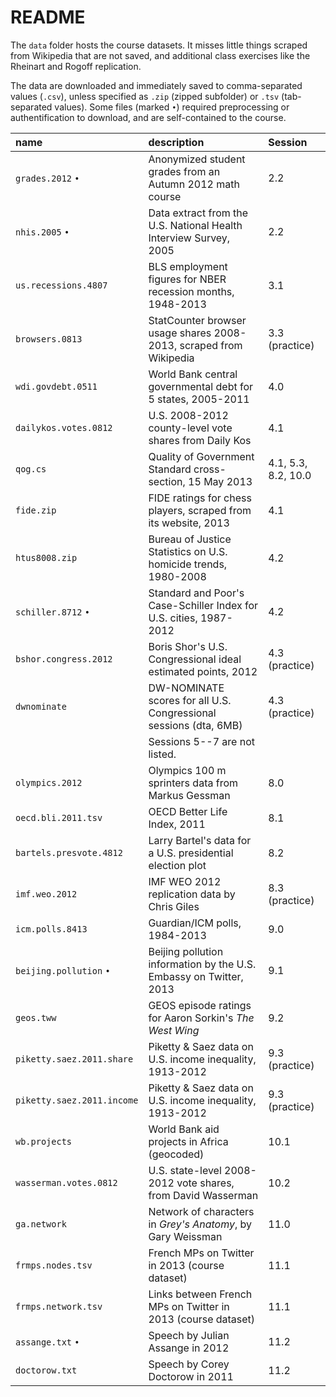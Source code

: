 # README

The `data` folder hosts the course datasets. It misses little things scraped from Wikipedia that are not saved, and additional class exercises like the Rheinart and Rogoff replication.

The data are downloaded and immediately saved to comma-separated values (`.csv`), unless specified as `.zip` (zipped subfolder) or `.tsv` (tab-separated values). Some files (marked `•`) required preprocessing or authentification to download, and are self-contained to the course.

| name                        | description                                                        | Session |
|:----------------------------|:-------------------------------------------------------------------|:--------|
| `grades.2012` `•`       | Anonymized student grades from an Autumn 2012 math course          | 2.2 |
| `nhis.2005` `•`         | Data extract from the U.S. National Health Interview Survey, 2005  | 2.2 |
| `us.recessions.4807`    | BLS employment figures for NBER recession months, 1948-2013        | 3.1 |
| `browsers.0813`         | StatCounter browser usage shares 2008-2013, scraped from Wikipedia | 3.3 (practice) |
| `wdi.govdebt.0511`      | World Bank central governmental debt for 5 states, 2005-2011       | 4.0 |
| `dailykos.votes.0812`   | U.S. 2008-2012 county-level vote shares from Daily Kos             | 4.1 |
| `qog.cs`                | Quality of Government Standard cross-section, 15 May 2013          | 4.1, 5.3, 8.2, 10.0 |
| `fide.zip`              | FIDE ratings for chess players, scraped from its website, 2013     | 4.1 |
| `htus8008.zip`          | Bureau of Justice Statistics on U.S. homicide trends, 1980-2008    | 4.2 |
| `schiller.8712` `•`     | Standard and Poor's Case-Schiller Index for U.S. cities, 1987-2012 | 4.2 |
| `bshor.congress.2012`   | Boris Shor's U.S. Congressional ideal estimated points, 2012       | 4.3 (practice) |
| `dwnominate`            | DW-NOMINATE scores for all U.S. Congressional sessions (dta, 6MB)  | 4.3 (practice) |
| | Sessions 5--7 are not listed. | |
| `olympics.2012`         | Olympics 100 m sprinters data from Markus Gessman                  | 8.0 |
| `oecd.bli.2011.tsv`     | OECD Better Life Index, 2011                                       | 8.1 |
| `bartels.presvote.4812` | Larry Bartel's data for a U.S. presidential election plot          | 8.2 |
| `imf.weo.2012`          | IMF WEO 2012 replication data by Chris Giles                       | 8.3 (practice) |
| `icm.polls.8413`        | Guardian/ICM polls, 1984-2013                                      | 9.0 |
| `beijing.pollution` `•` | Beijing pollution information by the U.S. Embassy on Twitter, 2013 | 9.1 |
| `geos.tww`              | GEOS episode ratings for Aaron Sorkin's _The West Wing_            | 9.2 |
| `piketty.saez.2011.share`  | Piketty & Saez data on U.S. income inequality, 1913-2012        | 9.3 (practice) |
| `piketty.saez.2011.income` | Piketty & Saez data on U.S. income inequality, 1913-2012        | 9.3 (practice) |
| `wb.projects`           | World Bank aid projects in Africa (geocoded)                       | 10.1 |
| `wasserman.votes.0812`  | U.S. state-level 2008-2012 vote shares, from David Wasserman       | 10.2 |
| `ga.network`            | Network of characters in _Grey's Anatomy_, by Gary Weissman        | 11.0 |
| `frmps.nodes.tsv`          | French MPs on Twitter in 2013 (course dataset)                     | 11.1 |
| `frmps.network.tsv`        | Links between French MPs on Twitter in 2013 (course dataset)       | 11.1 |
| `assange.txt` `•`          | Speech by Julian Assange in 2012                                   | 11.2 |
| `doctorow.txt`             | Speech by Corey Doctorow in 2011                                   | 11.2 |


